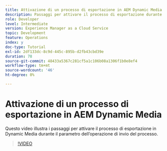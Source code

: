 ```yaml
---
title: Attivazione di un processo di esportazione in AEM Dynamic Media
description: Passaggi per attivare il processo di esportazione durante l’operazione di invio del processo in Dynamic Media.
role: Developer
level: Intermediate
version: Experience Manager as a Cloud Service
topic: Development
feature: Operations
index: y
doc-type: Tutorial
exl-id: 2df133dc-8c9d-445c-895b-d2fb43cbd39e
duration: 78
source-git-commit: 48433a5367c281cf5a1c106b08a1306f1b0e8ef4
workflow-type: tm+mt
source-wordcount: '46'
ht-degree: 0%

---
```


# Attivazione di un processo di esportazione in AEM Dynamic Media

Questo video illustra i passaggi per attivare il processo di esportazione in Dynamic Media durante il parametro dell’operazione di invio del processo.

>[!VIDEO](https://video.tv.adobe.com/v/335454?quality=12&learn=on)
